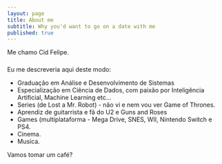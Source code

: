 ```yaml
---
layout: page
title: About me
subtitle: Why you'd want to go on a date with me
published: true
---
```


Me chamo Cid Felipe.

###

Eu me descreveria aqui deste modo:

- Graduação em Análise e Desenvolvimento de Sistemas
- Especialização em Ciência de Dados, com paixão por Inteligência Artificial, Machine Learning etc...
- Series (de Lost a Mr. Robot) - não vi e nem vou ver Game of Thrones.
- Aprendiz de guitarrista e fã do U2 e Guns and Roses
- Games (multiplataforma - Mega Drive, SNES, WII, Nintendo Switch e PS4.
- Cinema.
- Musica.

Vamos tomar um café?
